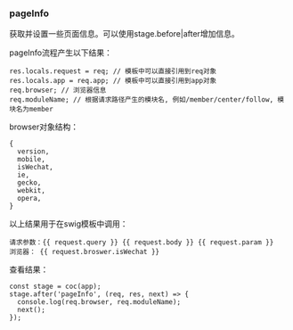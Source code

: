 ### pageInfo

获取并设置一些页面信息。可以使用stage.before|after增加信息。

pageInfo流程产生以下结果：

```
res.locals.request = req; // 模板中可以直接引用到req对象
res.locals.app = req.app; // 模板中可以直接引用到app对象
req.browser; // 浏览器信息
req.moduleName; // 根据请求路径产生的模块名, 例如/member/center/follow, 模块名为member
```

browser对象结构：
```
{
  version,
  mobile,
  isWechat,
  ie,
  gecko,
  webkit,
  opera,
}
```

以上结果用于在swig模板中调用：
```
请求参数：{{ request.query }} {{ request.body }} {{ request.param }}
浏览器： {{ request.broswer.isWechat }}
```

查看结果：
```
const stage = coc(app);
stage.after('pageInfo', (req, res, next) => {
  console.log(req.browser, req.moduleName);
  next();
});
```

